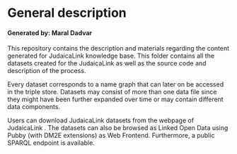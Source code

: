 # General description 

#### Generated by: Maral Dadvar


This repository contains the description and materials regarding the content generated for JudaicaLink knowledge base. This folder contains all the datasets created for the JudaicaLink as well as the source code and description of the process. 

Every dataset corresponds to a name graph that can later on be accessed in the triple store. Datasets may consist of more than one data file since they might have been further expanded over time or may contain different data components. 

Users can download JudaicaLink datasets from the webpage of JudaicaLink . The datasets can also be browsed as Linked Open Data using Pubby (with DM2E extensions) as Web Frontend. Furthermore, a public SPARQL endpoint is available.







